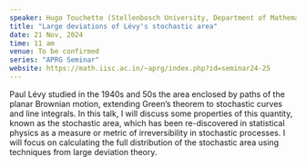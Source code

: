 ```yaml
---
speaker: Hugo Touchette (Stellenbosch University, Department of Mathematical Sciences)
title: "Large deviations of Lévy's stochastic area"
date: 21 Nov, 2024
time: 11 am
venue: To be confirmed
series: "APRG Seminar"
website: https://math.iisc.ac.in/~aprg/index.php?id=seminar24-25
---
```


Paul Lévy studied in the 1940s and 50s the area enclosed by paths of the planar Brownian motion, extending Green’s theorem to stochastic curves and line integrals. In this talk, I will discuss some properties of this quantity, known as the stochastic area, which has been re-discovered in statistical physics as a measure or metric of irreversibility in stochastic processes. I will focus on calculating the full distribution of the stochastic area using techniques from large deviation theory.
